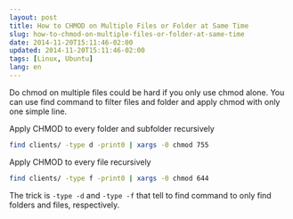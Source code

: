 ```yaml
---
layout: post
title: How to CHMOD on Multiple Files or Folder at Same Time
slug: how-to-chmod-on-multiple-files-or-folder-at-same-time
date: 2014-11-20T15:11:46-02:00
updated: 2014-11-20T15:11:46-02:00
tags: [Linux, Ubuntu]
lang: en
---
```


Do chmod on multiple files could be hard if you only use chmod alone.
You can use find command to filter files and folder and apply chmod with only one simple line.

<!-- more -->

Apply CHMOD to every folder and subfolder recursively

```bash
find clients/ -type d -print0 | xargs -0 chmod 755
```

Apply CHMOD to every file recursively

```bash
find clients/ -type f -print0 | xargs -0 chmod 644
```

The trick is <code>-type -d</code> and <code>-type -f</code> that tell to find command
to only find folders and files, respectively.
